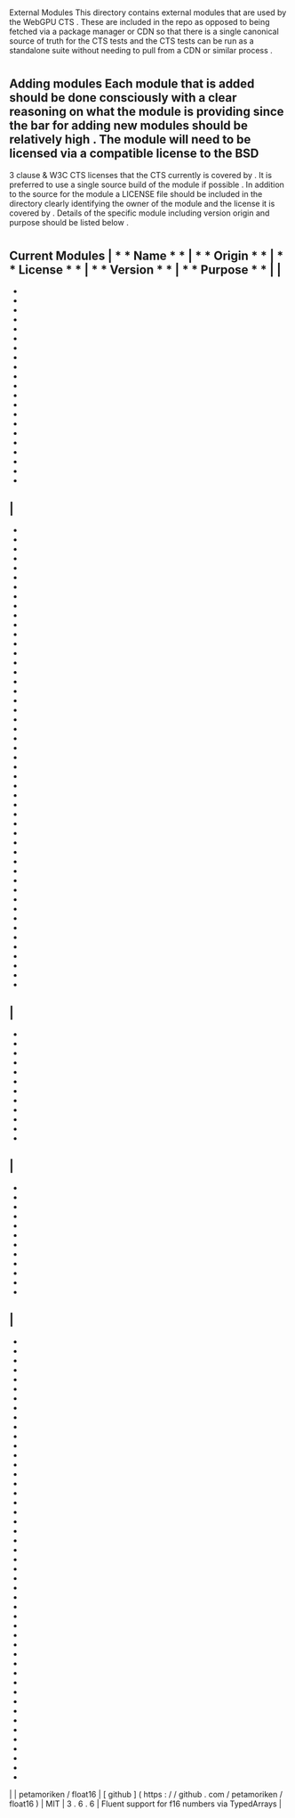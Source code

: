 #
External
Modules
This
directory
contains
external
modules
that
are
used
by
the
WebGPU
CTS
.
These
are
included
in
the
repo
as
opposed
to
being
fetched
via
a
package
manager
or
CDN
so
that
there
is
a
single
canonical
source
of
truth
for
the
CTS
tests
and
the
CTS
tests
can
be
run
as
a
standalone
suite
without
needing
to
pull
from
a
CDN
or
similar
process
.
#
#
Adding
modules
Each
module
that
is
added
should
be
done
consciously
with
a
clear
reasoning
on
what
the
module
is
providing
since
the
bar
for
adding
new
modules
should
be
relatively
high
.
The
module
will
need
to
be
licensed
via
a
compatible
license
to
the
BSD
-
3
clause
&
W3C
CTS
licenses
that
the
CTS
currently
is
covered
by
.
It
is
preferred
to
use
a
single
source
build
of
the
module
if
possible
.
In
addition
to
the
source
for
the
module
a
LICENSE
file
should
be
included
in
the
directory
clearly
identifying
the
owner
of
the
module
and
the
license
it
is
covered
by
.
Details
of
the
specific
module
including
version
origin
and
purpose
should
be
listed
below
.
#
#
Current
Modules
|
*
*
Name
*
*
|
*
*
Origin
*
*
|
*
*
License
*
*
|
*
*
Version
*
*
|
*
*
Purpose
*
*
|
|
-
-
-
-
-
-
-
-
-
-
-
-
-
-
-
-
-
-
-
-
-
-
|
-
-
-
-
-
-
-
-
-
-
-
-
-
-
-
-
-
-
-
-
-
-
-
-
-
-
-
-
-
-
-
-
-
-
-
-
-
-
-
-
-
-
-
-
-
-
-
-
-
-
|
-
-
-
-
-
-
-
-
-
-
-
-
-
|
-
-
-
-
-
-
-
-
-
-
-
-
-
|
-
-
-
-
-
-
-
-
-
-
-
-
-
-
-
-
-
-
-
-
-
-
-
-
-
-
-
-
-
-
-
-
-
-
-
-
-
-
-
-
-
-
-
-
-
-
-
-
|
|
petamoriken
/
float16
|
[
github
]
(
https
:
/
/
github
.
com
/
petamoriken
/
float16
)
|
MIT
|
3
.
6
.
6
|
Fluent
support
for
f16
numbers
via
TypedArrays
|
